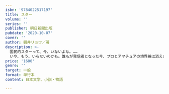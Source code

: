 ```yaml
---
isbn: '9784022517197'
title: スター
volume: ''
series: ''
publisher: 朝日新聞出版
pubdate: '2020-10-07'
cover: ''
author: 朝井リョウ／著
description: >-
  国民的スターって、今、いないよな。……
  いや、もう、いらないのかも。誰もが発信者となった今、プロとアマチュアの境界線は消えた。新時代の「スター」は誰だ。作家生活10周年記念作品〔白版〕「どっちが先に有名監督になるか、勝負だな」新人の登竜門となる映画祭でグランプリを受賞した立原尚吾と大土井紘。ふたりは大学卒業後、名監督への弟子入りとYouTubeでの発信という真逆の道を選ぶ。受賞歴、再生回数、完成度、利益、受け手の反応――作品の質や価値は何をもって測られるのか。私たちはこの世界に、どの物差しを添えるのか。朝日新聞連載、デビュー10年にして放つ新世代の長編小説。
price: '1600'
genre: ''
target: 一般
format: 単行本
content: 日本文学、小説・物語

---
```

